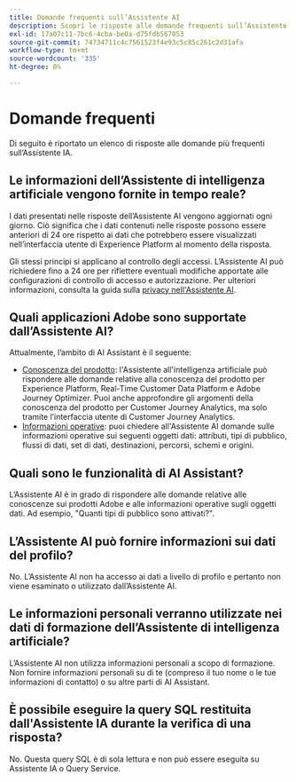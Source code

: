 ```yaml
---
title: Domande frequenti sull’Assistente AI
description: Scopri le risposte alle domande frequenti sull’Assistente di intelligenza artificiale
exl-id: 17a07c11-7bc6-4cba-be0a-d75fdb567053
source-git-commit: 74734711c4c7561523f4e93c5c85c261c2d31afa
workflow-type: tm+mt
source-wordcount: '335'
ht-degree: 0%

---
```


# Domande frequenti

Di seguito è riportato un elenco di risposte alle domande più frequenti sull’Assistente IA.

## Le informazioni dell’Assistente di intelligenza artificiale vengono fornite in tempo reale?

I dati presentati nelle risposte dell’Assistente AI vengono aggiornati ogni giorno. Ciò significa che i dati contenuti nelle risposte possono essere anteriori di 24 ore rispetto ai dati che potrebbero essere visualizzati nell’interfaccia utente di Experience Platform al momento della risposta.

Gli stessi principi si applicano al controllo degli accessi. L’Assistente AI può richiedere fino a 24 ore per riflettere eventuali modifiche apportate alle configurazioni di controllo di accesso e autorizzazione. Per ulteriori informazioni, consulta la guida sulla [privacy nell&#39;Assistente AI](./privacy.md).

## Quali applicazioni Adobe sono supportate dall’Assistente AI?

Attualmente, l’ambito di AI Assistant è il seguente:

* [Conoscenza del prodotto](./home.md#product-knowledge): l&#39;Assistente all&#39;intelligenza artificiale può rispondere alle domande relative alla conoscenza del prodotto per Experience Platform, Real-Time Customer Data Platform e Adobe Journey Optimizer. Puoi anche approfondire gli argomenti della conoscenza del prodotto per Customer Journey Analytics, ma solo tramite l’interfaccia utente di Customer Journey Analytics.
* [Informazioni operative](./home.md#operational-insights): puoi chiedere all&#39;Assistente AI domande sulle informazioni operative sui seguenti oggetti dati: attributi, tipi di pubblico, flussi di dati, set di dati, destinazioni, percorsi, schemi e origini.

## Quali sono le funzionalità di AI Assistant?

L’Assistente AI è in grado di rispondere alle domande relative alle conoscenze sui prodotti Adobe e alle informazioni operative sugli oggetti dati. Ad esempio, &quot;Quanti tipi di pubblico sono attivati?&quot;.

## L’Assistente AI può fornire informazioni sui dati del profilo?

No. L’Assistente AI non ha accesso ai dati a livello di profilo e pertanto non viene esaminato o utilizzato dall’Assistente AI.

## Le informazioni personali verranno utilizzate nei dati di formazione dell’Assistente di intelligenza artificiale?

L’Assistente AI non utilizza informazioni personali a scopo di formazione. Non fornire informazioni personali su di te (compreso il tuo nome o le tue informazioni di contatto) o su altre parti di AI Assistant.

## È possibile eseguire la query SQL restituita dall&#39;Assistente IA durante la verifica di una risposta?

No. Questa query SQL è di sola lettura e non può essere eseguita su Assistente IA o Query Service.